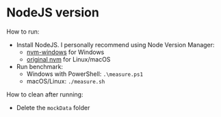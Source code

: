 # NodeJS version

How to run:

- Install NodeJS. I personally recommend using Node Version Manager:
  - [nvm-windows](https://github.com/coreybutler/nvm-windows) for Windows
  - [original nvm](https://github.com/nvm-sh/nvm) for Linux/macOS
- Run benchmark:
  - Windows with PowerShell: `.\measure.ps1`
  - macOS/Linux: `./measure.sh`

How to clean after running:

- Delete the `mockData` folder
